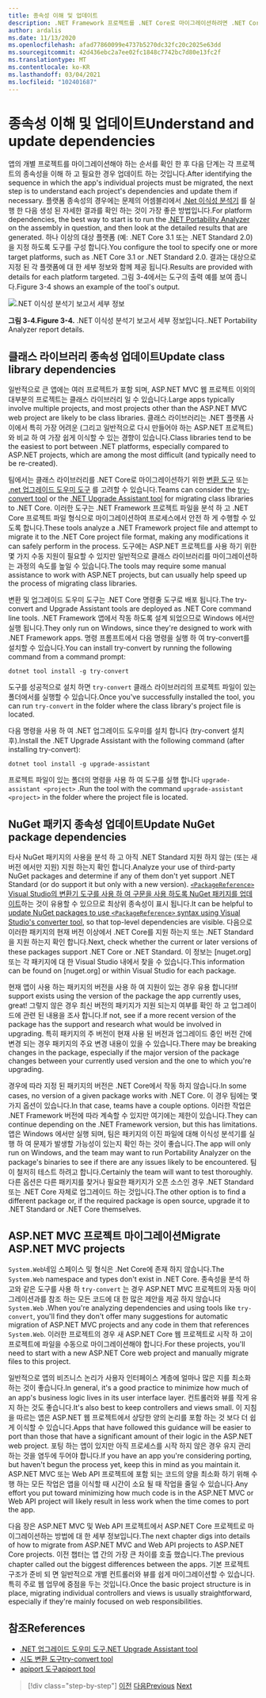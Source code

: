 ```yaml
---
title: 종속성 이해 및 업데이트
description: .NET Framework 프로젝트를 .NET Core로 마이그레이션하려면 .NET Core를 사용 하도록 해당 종속성을 업데이트 해야 합니다. 이 섹션에서는 많은 앱에 대 한 마이그레이션을 계획 하는 데 사용할 수 있는 도구 및 접근 방식을 검사 합니다.
author: ardalis
ms.date: 11/13/2020
ms.openlocfilehash: afad77860099e4737b5270dc32fc20c2025e63dd
ms.sourcegitcommit: 42d436ebc2a7ee02fc1848c7742bc7d80e13fc2f
ms.translationtype: MT
ms.contentlocale: ko-KR
ms.lasthandoff: 03/04/2021
ms.locfileid: "102401687"
---
```

# <a name="understand-and-update-dependencies"></a><span data-ttu-id="7a711-104">종속성 이해 및 업데이트</span><span class="sxs-lookup"><span data-stu-id="7a711-104">Understand and update dependencies</span></span>

<span data-ttu-id="7a711-105">앱의 개별 프로젝트를 마이그레이션해야 하는 순서를 확인 한 후 다음 단계는 각 프로젝트의 종속성을 이해 하 고 필요한 경우 업데이트 하는 것입니다.</span><span class="sxs-lookup"><span data-stu-id="7a711-105">After identifying the sequence in which the app's individual projects must be migrated, the next step is to understand each project's dependencies and update them if necessary.</span></span> <span data-ttu-id="7a711-106">플랫폼 종속성의 경우에는 문제의 어셈블리에서 [.Net 이식성 분석기](../../standard/analyzers/portability-analyzer.md) 를 실행 한 다음 생성 된 자세한 결과를 확인 하는 것이 가장 좋은 방법입니다.</span><span class="sxs-lookup"><span data-stu-id="7a711-106">For platform dependencies, the best way to start is to run the [.NET Portability Analyzer](../../standard/analyzers/portability-analyzer.md) on the assembly in question, and then look at the detailed results that are generated.</span></span> <span data-ttu-id="7a711-107">하나 이상의 대상 플랫폼 (예: .NET Core 3.1 또는 .NET Standard 2.0)을 지정 하도록 도구를 구성 합니다.</span><span class="sxs-lookup"><span data-stu-id="7a711-107">You configure the tool to specify one or more target platforms, such as .NET Core 3.1 or .NET Standard 2.0.</span></span> <span data-ttu-id="7a711-108">결과는 대상으로 지정 된 각 플랫폼에 대 한 세부 정보와 함께 제공 됩니다.</span><span class="sxs-lookup"><span data-stu-id="7a711-108">Results are provided with details for each platform targeted.</span></span> <span data-ttu-id="7a711-109">그림 3-4에서는 도구의 출력 예를 보여 줍니다.</span><span class="sxs-lookup"><span data-stu-id="7a711-109">Figure 3-4 shows an example of the tool's output.</span></span>

![.NET 이식성 분석기 보고서 세부 정보](./media/Figure3-4.png)

<span data-ttu-id="7a711-111">**그림 3-4.**</span><span class="sxs-lookup"><span data-stu-id="7a711-111">**Figure 3-4.**</span></span> <span data-ttu-id="7a711-112">.NET 이식성 분석기 보고서 세부 정보입니다.</span><span class="sxs-lookup"><span data-stu-id="7a711-112">.NET Portability Analyzer report details.</span></span>

## <a name="update-class-library-dependencies"></a><span data-ttu-id="7a711-113">클래스 라이브러리 종속성 업데이트</span><span class="sxs-lookup"><span data-stu-id="7a711-113">Update class library dependencies</span></span>

<span data-ttu-id="7a711-114">일반적으로 큰 앱에는 여러 프로젝트가 포함 되며, ASP.NET MVC 웹 프로젝트 이외의 대부분의 프로젝트는 클래스 라이브러리 일 수 있습니다.</span><span class="sxs-lookup"><span data-stu-id="7a711-114">Large apps typically involve multiple projects, and most projects other than the ASP.NET MVC web project are likely to be class libraries.</span></span> <span data-ttu-id="7a711-115">클래스 라이브러리는 .NET 플랫폼 사이에서 특히 가장 어려운 (그리고 일반적으로 다시 만들어야 하는 ASP.NET 프로젝트)와 비교 하 여 가장 쉽게 이식할 수 있는 경향이 있습니다.</span><span class="sxs-lookup"><span data-stu-id="7a711-115">Class libraries tend to be the easiest to port between .NET platforms, especially compared to ASP.NET projects, which are among the most difficult (and typically need to be re-created).</span></span>

<span data-ttu-id="7a711-116">팀에서는 클래스 라이브러리를 .NET Core로 마이그레이션하기 위한 [변환 도구](https://github.com/dotnet/try-convert) 또는 [.net 업그레이드 도우미 도구](https://aka.ms/dotnet-upgrade-assistant) 를 고려할 수 있습니다.</span><span class="sxs-lookup"><span data-stu-id="7a711-116">Teams can consider the [try-convert tool](https://github.com/dotnet/try-convert) or the [.NET Upgrade Assistant tool](https://aka.ms/dotnet-upgrade-assistant) for migrating class libraries to .NET Core.</span></span> <span data-ttu-id="7a711-117">이러한 도구는 .NET Framework 프로젝트 파일을 분석 하 고 .NET Core 프로젝트 파일 형식으로 마이그레이션하여 프로세스에서 안전 하 게 수행할 수 있도록 합니다.</span><span class="sxs-lookup"><span data-stu-id="7a711-117">These tools analyze a .NET Framework project file and attempt to migrate it to the .NET Core project file format, making any modifications it can safely perform in the process.</span></span> <span data-ttu-id="7a711-118">도구에는 ASP.NET 프로젝트를 사용 하기 위한 몇 가지 수동 지원이 필요할 수 있지만 일반적으로 클래스 라이브러리를 마이그레이션하는 과정의 속도를 높일 수 있습니다.</span><span class="sxs-lookup"><span data-stu-id="7a711-118">The tools may require some manual assistance to work with ASP.NET projects, but can usually help speed up the process of migrating class libraries.</span></span>

<span data-ttu-id="7a711-119">변환 및 업그레이드 도우미 도구는 .NET Core 명령줄 도구로 배포 됩니다.</span><span class="sxs-lookup"><span data-stu-id="7a711-119">The try-convert and Upgrade Assistant tools are deployed as .NET Core command line tools.</span></span> <span data-ttu-id="7a711-120">.NET Framework 앱에서 작동 하도록 설계 되었으므로 Windows 에서만 실행 됩니다.</span><span class="sxs-lookup"><span data-stu-id="7a711-120">They only run on Windows, since they're designed to work with .NET Framework apps.</span></span> <span data-ttu-id="7a711-121">명령 프롬프트에서 다음 명령을 실행 하 여 try-convert를 설치할 수 있습니다.</span><span class="sxs-lookup"><span data-stu-id="7a711-121">You can install try-convert by running the following command from a command prompt:</span></span>

```dotnetcli
dotnet tool install -g try-convert
```

<span data-ttu-id="7a711-122">도구를 성공적으로 설치 하면 `try-convert` 클래스 라이브러리의 프로젝트 파일이 있는 폴더에서를 실행할 수 있습니다.</span><span class="sxs-lookup"><span data-stu-id="7a711-122">Once you've successfully installed the tool, you can run `try-convert` in the folder where the class library's project file is located.</span></span>

<span data-ttu-id="7a711-123">다음 명령을 사용 하 여 .NET 업그레이드 도우미를 설치 합니다 (try-convert 설치 후).</span><span class="sxs-lookup"><span data-stu-id="7a711-123">Install the .NET Upgrade Assistant with the following command (after installing try-convert):</span></span>

```dotnetcli
dotnet tool install -g upgrade-assistant
```

<span data-ttu-id="7a711-124">프로젝트 파일이 있는 폴더의 명령을 사용 하 여 도구를 실행 합니다 `upgrade-assistant <project>` .</span><span class="sxs-lookup"><span data-stu-id="7a711-124">Run the tool with the command `upgrade-assistant <project>` in the folder where the project file is located.</span></span>

## <a name="update-nuget-package-dependencies"></a><span data-ttu-id="7a711-125">NuGet 패키지 종속성 업데이트</span><span class="sxs-lookup"><span data-stu-id="7a711-125">Update NuGet package dependencies</span></span>

<span data-ttu-id="7a711-126">타사 NuGet 패키지의 사용을 분석 하 고 아직 .NET Standard 지원 하지 않는 (또는 새 버전 에서만 지원) 지원 하는지 확인 합니다.</span><span class="sxs-lookup"><span data-stu-id="7a711-126">Analyze your use of third-party NuGet packages and determine if any of them don't yet support .NET Standard (or do support it but only with a new version).</span></span> <span data-ttu-id="7a711-127">[ `<PackageReference>` Visual Studio의 변환기 도구를 사용 하 여 구문을 사용 하도록 NuGet 패키지를 업데이트](/nuget/consume-packages/migrate-packages-config-to-package-reference)하는 것이 유용할 수 있으므로 최상위 종속성이 표시 됩니다.</span><span class="sxs-lookup"><span data-stu-id="7a711-127">It can be helpful to [update NuGet packages to use `<PackageReference>` syntax using Visual Studio's converter tool](/nuget/consume-packages/migrate-packages-config-to-package-reference), so that top-level dependencies are visible.</span></span> <span data-ttu-id="7a711-128">다음으로 이러한 패키지의 현재 버전 이상에서 .NET Core를 지원 하는지 또는 .NET Standard을 지원 하는지 확인 합니다.</span><span class="sxs-lookup"><span data-stu-id="7a711-128">Next, check whether the current or later versions of these packages support .NET Core or .NET Standard.</span></span> <span data-ttu-id="7a711-129">이 정보는 [nuget.org] 또는 각 패키지에 대 한 Visual Studio 내에서 찾을 수 있습니다.</span><span class="sxs-lookup"><span data-stu-id="7a711-129">This information can be found on [nuget.org] or within Visual Studio for each package.</span></span>

<span data-ttu-id="7a711-130">현재 앱이 사용 하는 패키지의 버전을 사용 하 여 지원이 있는 경우 유용 합니다!</span><span class="sxs-lookup"><span data-stu-id="7a711-130">If support exists using the version of the package the app currently uses, great!</span></span> <span data-ttu-id="7a711-131">그렇지 않은 경우 최신 버전의 패키지가 지원 되는지 여부를 확인 하 고 업그레이드에 관련 된 내용을 조사 합니다.</span><span class="sxs-lookup"><span data-stu-id="7a711-131">If not, see if a more recent version of the package has the support and research what would be involved in upgrading.</span></span> <span data-ttu-id="7a711-132">특히 패키지의 주 버전이 현재 사용 된 버전과 업그레이드 중인 버전 간에 변경 되는 경우 패키지의 주요 변경 내용이 있을 수 있습니다.</span><span class="sxs-lookup"><span data-stu-id="7a711-132">There may be breaking changes in the package, especially if the major version of the package changes between your currently used version and the one to which you're upgrading.</span></span>

<span data-ttu-id="7a711-133">경우에 따라 지정 된 패키지의 버전은 .NET Core에서 작동 하지 않습니다.</span><span class="sxs-lookup"><span data-stu-id="7a711-133">In some cases, no version of a given package works with .NET Core.</span></span> <span data-ttu-id="7a711-134">이 경우 팀에는 몇 가지 옵션이 있습니다.</span><span class="sxs-lookup"><span data-stu-id="7a711-134">In that case, teams have a couple options.</span></span> <span data-ttu-id="7a711-135">이러한 작업은 .NET Framework 버전에 따라 계속할 수 있지만 여기에는 제한이 있습니다.</span><span class="sxs-lookup"><span data-stu-id="7a711-135">They can continue depending on the .NET Framework version, but this has limitations.</span></span> <span data-ttu-id="7a711-136">앱은 Windows 에서만 실행 되며, 팀은 패키지의 이진 파일에 대해 이식성 분석기를 실행 하 여 문제가 발생할 가능성이 있는지 확인 하는 것이 좋습니다.</span><span class="sxs-lookup"><span data-stu-id="7a711-136">The app will only run on Windows, and the team may want to run Portability Analyzer on the package's binaries to see if there are any issues likely to be encountered.</span></span> <span data-ttu-id="7a711-137">팀이 철저히 테스트 하려고 합니다.</span><span class="sxs-lookup"><span data-stu-id="7a711-137">Certainly the team will want to test thoroughly.</span></span> <span data-ttu-id="7a711-138">다른 옵션은 다른 패키지를 찾거나 필요한 패키지가 오픈 소스인 경우 .NET Standard 또는 .NET Core 자체로 업그레이드 하는 것입니다.</span><span class="sxs-lookup"><span data-stu-id="7a711-138">The other option is to find a different package or, if the required package is open source, upgrade it to .NET Standard or .NET Core themselves.</span></span>

## <a name="migrate-aspnet-mvc-projects"></a><span data-ttu-id="7a711-139">ASP.NET MVC 프로젝트 마이그레이션</span><span class="sxs-lookup"><span data-stu-id="7a711-139">Migrate ASP.NET MVC projects</span></span>

<span data-ttu-id="7a711-140">`System.Web`네임 스페이스 및 형식은 .Net Core에 존재 하지 않습니다.</span><span class="sxs-lookup"><span data-stu-id="7a711-140">The `System.Web` namespace and types don't exist in .NET Core.</span></span> <span data-ttu-id="7a711-141">종속성을 분석 하 고와 같은 도구를 사용 하 `try-convert` 는 경우 ASP.NET MVC 프로젝트의 자동 마이그레이션과를 참조 하는 모든 코드에 대 한 많은 제안을 제공 하지 않습니다 `System.Web` .</span><span class="sxs-lookup"><span data-stu-id="7a711-141">When you're analyzing dependencies and using tools like `try-convert`, you'll find they don't offer many suggestions for automatic migration of ASP.NET MVC projects and any code in them that references `System.Web`.</span></span> <span data-ttu-id="7a711-142">이러한 프로젝트의 경우 새 ASP.NET Core 웹 프로젝트로 시작 하 고이 프로젝트에 파일을 수동으로 마이그레이션해야 합니다.</span><span class="sxs-lookup"><span data-stu-id="7a711-142">For these projects, you'll need to start with a new ASP.NET Core web project and manually migrate files to this project.</span></span>

<span data-ttu-id="7a711-143">일반적으로 앱의 비즈니스 논리가 사용자 인터페이스 계층에 얼마나 많은 지를 최소화 하는 것이 좋습니다.</span><span class="sxs-lookup"><span data-stu-id="7a711-143">In general, it's a good practice to minimize how much of an app's business logic lives in its user interface layer.</span></span> <span data-ttu-id="7a711-144">컨트롤러와 뷰를 작게 유지 하는 것도 좋습니다.</span><span class="sxs-lookup"><span data-stu-id="7a711-144">It's also best to keep controllers and views small.</span></span> <span data-ttu-id="7a711-145">이 지침을 따르는 앱은 ASP.NET 웹 프로젝트에서 상당한 양의 논리를 포함 하는 것 보다 더 쉽게 이식할 수 있습니다.</span><span class="sxs-lookup"><span data-stu-id="7a711-145">Apps that have followed this guidance will be easier to port than those that have a significant amount of their logic in the ASP.NET web project.</span></span> <span data-ttu-id="7a711-146">포팅 하는 앱이 있지만 아직 프로세스를 시작 하지 않은 경우 유지 관리 하는 것을 염두에 두어야 합니다.</span><span class="sxs-lookup"><span data-stu-id="7a711-146">If you have an app you're considering porting, but haven't begun the process yet, keep this in mind as you maintain it.</span></span> <span data-ttu-id="7a711-147">ASP.NET MVC 또는 Web API 프로젝트에 포함 되는 코드의 양을 최소화 하기 위해 수행 하는 모든 작업은 앱을 이식할 때 시간이 소요 될 때 작업을 줄일 수 있습니다.</span><span class="sxs-lookup"><span data-stu-id="7a711-147">Any effort you put toward minimizing how much code is in the ASP.NET MVC or Web API project will likely result in less work when the time comes to port the app.</span></span>

<span data-ttu-id="7a711-148">다음 장은 ASP.NET MVC 및 Web API 프로젝트에서 ASP.NET Core 프로젝트로 마이그레이션하는 방법에 대 한 세부 정보입니다.</span><span class="sxs-lookup"><span data-stu-id="7a711-148">The next chapter digs into details of how to migrate from ASP.NET MVC and Web API projects to ASP.NET Core projects.</span></span> <span data-ttu-id="7a711-149">이전 챕터는 앱 간의 가장 큰 차이를 호출 했습니다.</span><span class="sxs-lookup"><span data-stu-id="7a711-149">The previous chapter called out the biggest differences between the apps.</span></span> <span data-ttu-id="7a711-150">기본 프로젝트 구조가 준비 되 면 일반적으로 개별 컨트롤러와 뷰를 쉽게 마이그레이션할 수 있습니다. 특히 주로 웹 업무에 중점을 두는 것입니다.</span><span class="sxs-lookup"><span data-stu-id="7a711-150">Once the basic project structure is in place, migrating individual controllers and views is usually straightforward, especially if they're mainly focused on web responsibilities.</span></span>

## <a name="references"></a><span data-ttu-id="7a711-151">참조</span><span class="sxs-lookup"><span data-stu-id="7a711-151">References</span></span>

- [<span data-ttu-id="7a711-152">.NET 업그레이드 도우미 도구</span><span class="sxs-lookup"><span data-stu-id="7a711-152">.NET Upgrade Assistant tool</span></span>](https://aka.ms/dotnet-upgrade-assistant)
- [<span data-ttu-id="7a711-153">시도 변환 도구</span><span class="sxs-lookup"><span data-stu-id="7a711-153">try-convert tool</span></span>](https://github.com/dotnet/try-convert)
- [<span data-ttu-id="7a711-154">apiport 도구</span><span class="sxs-lookup"><span data-stu-id="7a711-154">apiport tool</span></span>](https://github.com/microsoft/dotnet-apiport)

>[!div class="step-by-step"]
><span data-ttu-id="7a711-155">[이전](identify-migration-sequence.md)
>[다음](strategies-migrating-in-production.md)</span><span class="sxs-lookup"><span data-stu-id="7a711-155">[Previous](identify-migration-sequence.md)
[Next](strategies-migrating-in-production.md)</span></span>

